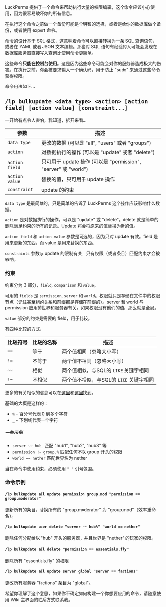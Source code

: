 LuckPerms 提供了一个命令来帮助执行大量的权限编辑，这个命令应该小心使用，因为很容易破坏你的所有信息。

在执行这个命令之前做一个备份可能是个明智的选择，或者是给你的数据库做个备份，或者使用 export 命令。

命令的设计基于 SQL 格式，这意味着命令可以直接转换为一条 SQL 查询语句，或者在 YAML 或者 JSON 文本编辑。那些对 SQL 语句有经验的人可能会发现在数据库服务器直接写入查询比使用命令更简单。

这些命令**只能在控制台使用**。这是因为这些命令可能会对你的服务器造成极大的伤害。在执行之前，你会被要求输入一个确认码，用于防止 "sudo" 来通过这些命令获得权限。

命令用法如下...

## `/lp bulkupdate <data type> <action> [action field] [action value] [constraint...]`

一开始有点令人害怕，我知道，拆开来看...

| 参数 | 描述 |
|----------|-------------|
| `data type` | 更改的数据 (可以是 "all", "users" 或者 "groups") |
| `action` | 对数据执行的操作 (可以是 "update" 或者 "delete") |
| `action field` | 只可用于 update 操作 (可以是 "permission", "server" 或 "world") |
| `action value` | 替换的值，只可用于 update 操作 |
| `constraint` | update 的约束 |

`data type` 是最简单的，只是简单的告诉了 LuckPerms 这个操作应该影响什么数据。

`action` 是对数据执行的操作。可以是 "update" 或 "delete"。delete 就是简单的删除满足约束的所有的记录。Update 将会将原来的值替换为新的值。

`action field` 和 `action value` 参数是可选的，因为只对 update 有效。field 是用来更新的东西，而 value 是用来替换的东西。

`constraints` 参数与 update 的限制有关，只有权限（或者条目）匹配约束才会被影响。

### 约束
约束分为 3 部分，`field`, `comparison` 和 `value`。

可用的 `fields` 是 `permission`, `server` 和 `world`。权限就只是存储在文件中的权限节点（记住甚至组的关系和前缀都是存储在前缀的）。server 和 world 与 permission 应用的世界和服务器有关。如果权限没有他们的值，那么就是全局。

`value` 部分的约束是需要的 field，用于比较。

有四种比较的方式。

| 比较符号          | 比较的名称      | 描述        |
|-------------------|-----------------|-------------|
| `==`              | 等于        | 两个值相同（忽略大小写） |
| `!=`              | 不等于    | 两个值不相同（忽略大小写） |
| `~~`              | 相似      | 两个值相似，与SQL的 `LIKE` 关键字相同 |
| `!~`              | 不相似  | 两个值不相似，与SQL的 `LIKE` 关键字相同 |

更多的有关相似的信息可以在[这里](https://www.w3schools.com/sql/sql_like.asp)和[这里](https://www.tutorialspoint.com/sql/sql-like-clause.htm)找到。

基础的大概是这样的：
* `%` - 百分号代表 0 到多个字符
* `_` - 下划线代表一个字符

##### 一些示例
* `server ~~ hub_` 匹配 "hub1", "hub2", "hub3" 等
* `permission !~ group.%` 匹配任何不以 group 开头的权限
* `world == nether` 匹配世界名为 nether

当在命令中使用约束，必须使用 `" "` 引号包围。

### 命令示例
#### `/lp bulkupdate all update permission group.mod "permission == group.moderator"`
更新所有的条目，替换所有的 "group.moderator" 为 "group.mod"（效率重命名）。

#### `/lp bulkupdate user delete "server ~~ hub%" "world == nether"`
删除任何分配给以 "hub" 开头的服务器，并且世界是 "nether" 的玩家的权限。

#### `/lp bulkupdate all delete "permission == essentials.fly"`
删除所有 "essentials.fly" 的权限

#### `/lp bulkupdate all update server global "server == factions"`
更改所有服务器 "factions" 条目为 "global"。

希望你理解了这个意思，如果你不确定如何构建一个你想要应用的命令，请随意使用 Wiki 主界面的联系方式联系我。